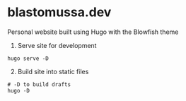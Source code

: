 # blastomussa.dev

Personal website built using Hugo with the Blowfish theme

1. Serve site for development
``` 
hugo serve -D
```

2. Build site into static files

```
# -D to build drafts
hugo -D
```